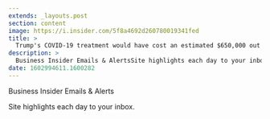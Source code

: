 ```yaml
--- 
extends: _layouts.post 
section: content 
image: https://i.insider.com/5f8a4692d260780019341fed 
title: > 
  Trump's COVID-19 treatment would have cost an estimated $650,000 out of pocket 
description: > 
  Business Insider Emails & AlertsSite highlights each day to your inbox. 
date: 1602994611.1600282 
--- 
```

Business Insider Emails & Alerts

Site highlights each day to your inbox.